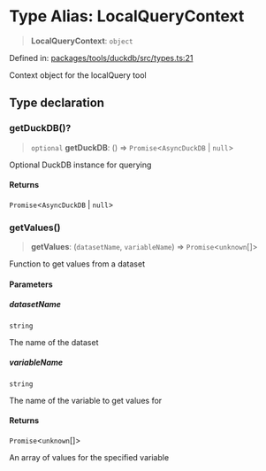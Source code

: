 # Type Alias: LocalQueryContext

> **LocalQueryContext**: `object`

Defined in: [packages/tools/duckdb/src/types.ts:21](https://github.com/GeoDaCenter/openassistant/blob/28e38a23cf528ccfe10391135d12fba8d3e385da/packages/tools/duckdb/src/types.ts#L21)

Context object for the localQuery tool

## Type declaration

### getDuckDB()?

> `optional` **getDuckDB**: () => `Promise`\<`AsyncDuckDB` \| `null`\>

Optional DuckDB instance for querying

#### Returns

`Promise`\<`AsyncDuckDB` \| `null`\>

### getValues()

> **getValues**: (`datasetName`, `variableName`) => `Promise`\<`unknown`[]\>

Function to get values from a dataset

#### Parameters

##### datasetName

`string`

The name of the dataset

##### variableName

`string`

The name of the variable to get values for

#### Returns

`Promise`\<`unknown`[]\>

An array of values for the specified variable
